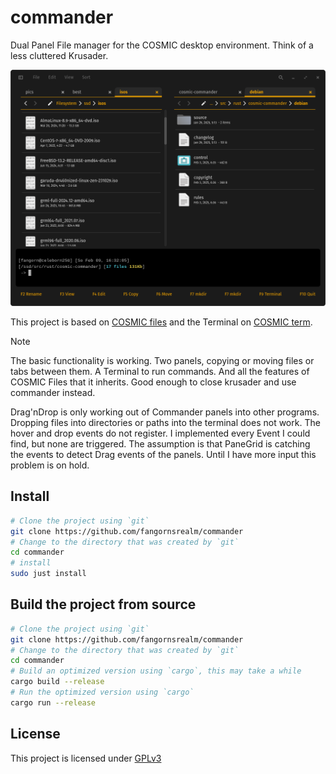 # commander

Dual Panel File manager for the COSMIC desktop environment. Think of a less cluttered Krusader.

![commander](assets/commander.png)

This project is based on [COSMIC files](https://github.com/pop-os/cosmic-files) and the Terminal on [COSMIC term](https://github.com/pop-os/cosmic-term).

> [!NOTE]
> The basic functionality is working. Two panels, copying or moving files or tabs between them. A Terminal to run commands. And all the features of COSMIC Files that it inherits. Good enough to close krusader and use commander instead.
>
> Drag'nDrop is only working out of Commander panels into other programs. Dropping files into directories or paths into the terminal does not work. The hover and drop events do not register. I implemented every Event I could find, but none are triggered. The assumption is that PaneGrid is catching the events to detect Drag events of the panels. Until I have more input this problem is on hold.

## Install

```sh
# Clone the project using `git`
git clone https://github.com/fangornsrealm/commander
# Change to the directory that was created by `git`
cd commander
# install
sudo just install
```

## Build the project from source

```sh
# Clone the project using `git`
git clone https://github.com/fangornsrealm/commander
# Change to the directory that was created by `git`
cd commander
# Build an optimized version using `cargo`, this may take a while
cargo build --release
# Run the optimized version using `cargo`
cargo run --release
```

## License

This project is licensed under [GPLv3](LICENSE)
